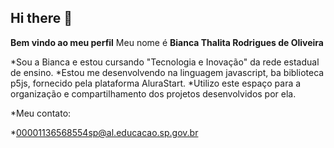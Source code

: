 ## Hi there 👋

**Bem vindo ao meu perfil**
Meu nome é **Bianca Thalita Rodrigues de Oliveira**

*Sou a Bianca e estou cursando "Tecnologia e Inovação" da rede estadual de ensino.
*Estou me desenvolvendo na linguagem javascript, ba biblioteca p5js, fornecido pela plataforma AluraStart.
*Utilizo este espaço para a organização e compartilhamento dos projetos desenvolvidos por ela.

*Meu contato:

*00001136568554sp@al.educacao.sp.gov.br
